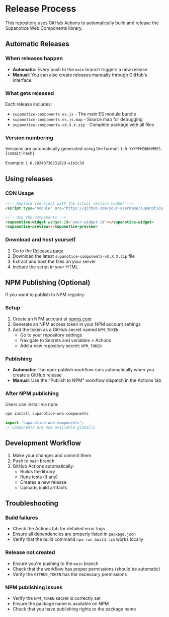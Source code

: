 # Release Process

This repository uses GitHub Actions to automatically build and release the Supanotice Web Components library.

## Automatic Releases

### When releases happen
- **Automatic**: Every push to the `main` branch triggers a new release
- **Manual**: You can also create releases manually through GitHub's interface

### What gets released
Each release includes:
- `supanotice-components.es.js` - The main ES module bundle
- `supanotice-components.es.js.map` - Source map for debugging
- `supanotice-components-vX.X.X.zip` - Complete package with all files

### Version numbering
Versions are automatically generated using the format: `1.0.YYYYMMDDHHMMSS-{commit-hash}`

Example: `1.0.20240730231829-a1b2c3d`

## Using releases

### CDN Usage
```html
<!-- Replace {version} with the actual version number -->
<script type="module" src="https://github.com/your-username/supanotice-web-components/releases/download/v{version}/supanotice-components.es.js"></script>

<!-- Use the components -->
<supanotice-widget widget-id="your-widget-id"></supanotice-widget>
<supanotice-preview></supanotice-preview>
```

### Download and host yourself
1. Go to the [Releases page](https://github.com/your-username/supanotice-web-components/releases)
2. Download the latest `supanotice-components-vX.X.X.zip` file
3. Extract and host the files on your server
4. Include the script in your HTML

## NPM Publishing (Optional)

If you want to publish to NPM registry:

### Setup
1. Create an NPM account at [npmjs.com](https://www.npmjs.com)
2. Generate an NPM access token in your NPM account settings
3. Add the token as a GitHub secret named `NPM_TOKEN`:
   - Go to your repository settings
   - Navigate to Secrets and variables > Actions
   - Add a new repository secret: `NPM_TOKEN`

### Publishing
- **Automatic**: The npm-publish workflow runs automatically when you create a GitHub release
- **Manual**: Use the "Publish to NPM" workflow dispatch in the Actions tab

### After NPM publishing
Users can install via npm:
```bash
npm install supanotice-web-components
```

```javascript
import 'supanotice-web-components';
// Components are now available globally
```

## Development Workflow

1. Make your changes and commit them
2. Push to `main` branch
3. GitHub Actions automatically:
   - Builds the library
   - Runs tests (if any)
   - Creates a new release
   - Uploads build artifacts

## Troubleshooting

### Build failures
- Check the Actions tab for detailed error logs
- Ensure all dependencies are properly listed in `package.json`
- Verify that the build command `npm run build:lib` works locally

### Release not created
- Ensure you're pushing to the `main` branch
- Check that the workflow has proper permissions (should be automatic)
- Verify the `GITHUB_TOKEN` has the necessary permissions

### NPM publishing issues
- Verify the `NPM_TOKEN` secret is correctly set
- Ensure the package name is available on NPM
- Check that you have publishing rights to the package name
